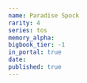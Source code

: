 ```yaml
---
name: Paradise Spock
rarity: 4
series: tos
memory_alpha:
bigbook_tier: -1
in_portal: true
date:
published: true
---
```



